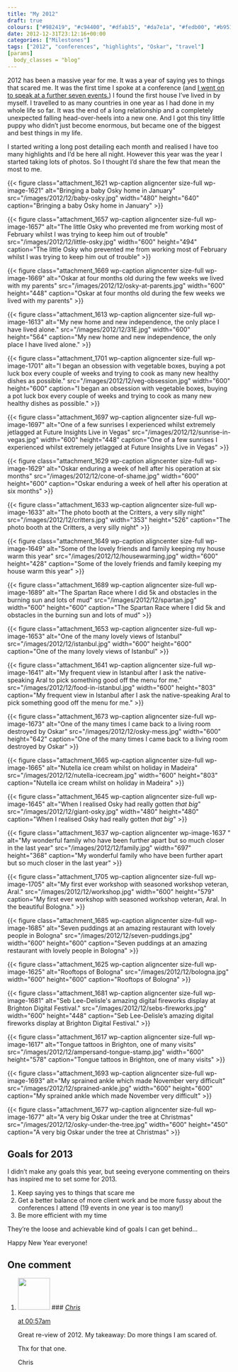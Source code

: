 ```yaml
---
title: "My 2012"
draft: true
colours: ["#982419", "#c94400", "#dfab15", "#da7e1a", "#fedb00", "#b9510e", "#cd1f1f"]
date: 2012-12-31T23:12:16+00:00
categories: ["Milestones"]
tags: ["2012", "conferences", "highlights", "Oskar", "travel"]
[params]
  body_classes = "blog"
---
```


2012 has been a massive year for me. It was a year of saying yes to things that scared me. It was the first time I spoke at a conference (and [I went on to speak at a further seven events.](/conferences/ "Conferences")) I found the first house I’ve lived in by myself. I travelled to as many countries in one year as I had done in my whole life so far. It was the end of a long relationship and a completely unexpected falling head-over-heels into a new one. And I got this tiny little puppy who didn’t just become enormous, but became one of the biggest and best things in my life.

I started writing a long post detailing each month and realised I have too many highlights and I’d be here all night. However this year was the year I started taking lots of photos. So I thought I’d share the few that mean the most to me.

{{< figure class="attachment_1621 wp-caption aligncenter size-full wp-image-1621" alt="Bringing a baby Osky home in January" src="/images/2012/12/baby-osky.jpg" width="480" height="640"  caption="Bringing a baby Osky home in January" >}}

{{< figure class="attachment_1657 wp-caption aligncenter size-full wp-image-1657" alt="The little Osky who prevented me from working most of February whilst I was trying to keep him out of trouble" src="/images/2012/12/little-osky.jpg" width="600" height="494"  caption="The little Osky who prevented me from working most of February whilst I was trying to keep him out of trouble" >}}

{{< figure class="attachment_1669 wp-caption aligncenter size-full wp-image-1669" alt="Oskar at four months old during the few weeks we lived with my parents" src="/images/2012/12/osky-at-parents.jpg" width="600" height="448"  caption="Oskar at four months old during the few weeks we lived with my parents" >}}

{{< figure class="attachment_1613 wp-caption aligncenter size-full wp-image-1613" alt="My new home and new independence, the only place I have lived alone." src="/images/2012/12/31E.jpg" width="600" height="564"  caption="My new home and new independence, the only place I have lived alone." >}}

{{< figure class="attachment_1701 wp-caption aligncenter size-full wp-image-1701" alt="I began an obsession with vegetable boxes, buying a pot luck box every couple of weeks and trying to cook as many new healthy dishes as possible." src="/images/2012/12/veg-obsession.jpg" width="600" height="600"  caption="I began an obsession with vegetable boxes, buying a pot luck box every couple of weeks and trying to cook as many new healthy dishes as possible." >}}

{{< figure class="attachment_1697 wp-caption aligncenter size-full wp-image-1697" alt="One of a few sunrises I experienced whilst extremely jetlagged at Future Insights Live in Vegas" src="/images/2012/12/sunrise-in-vegas.jpg" width="600" height="448"  caption="One of a few sunrises I experienced whilst extremely jetlagged at Future Insights Live in Vegas" >}}

{{< figure class="attachment_1629 wp-caption aligncenter size-full wp-image-1629" alt="Oskar enduring a week of hell after his operation at six months" src="/images/2012/12/cone-of-shame.jpg" width="600" height="600"  caption="Oskar enduring a week of hell after his operation at six months" >}}

{{< figure class="attachment_1633 wp-caption aligncenter size-full wp-image-1633" alt="The photo booth at the Critters, a very silly night" src="/images/2012/12/critters.jpg" width="353" height="526"  caption="The photo booth at the Critters, a very silly night" >}}

{{< figure class="attachment_1649 wp-caption aligncenter size-full wp-image-1649" alt="Some of the lovely friends and family keeping my house warm this year" src="/images/2012/12/housewarming.jpg" width="600" height="428"  caption="Some of the lovely friends and family keeping my house warm this year" >}}

{{< figure class="attachment_1689 wp-caption aligncenter size-full wp-image-1689" alt="The Spartan Race where I did 5k and obstacles in the burning sun and lots of mud" src="/images/2012/12/spartan.jpg" width="600" height="600"  caption="The Spartan Race where I did 5k and obstacles in the burning sun and lots of mud" >}}

{{< figure class="attachment_1653 wp-caption aligncenter size-full wp-image-1653" alt="One of the many lovely views of Istanbul" src="/images/2012/12/istanbul.jpg" width="600" height="600"  caption="One of the many lovely views of Istanbul" >}}

{{< figure class="attachment_1641 wp-caption aligncenter size-full wp-image-1641" alt="My frequent view in Istanbul after I ask the native-speaking Aral to pick something good off the menu for me." src="/images/2012/12/food-in-istanbul.jpg" width="600" height="803"  caption="My frequent view in Istanbul after I ask the native-speaking Aral to pick something good off the menu for me." >}}

{{< figure class="attachment_1673 wp-caption aligncenter size-full wp-image-1673" alt="One of the many times I came back to a living room destroyed by Oskar" src="/images/2012/12/osky-mess.jpg" width="600" height="642"  caption="One of the many times I came back to a living room destroyed by Oskar" >}}

{{< figure class="attachment_1665 wp-caption aligncenter size-full wp-image-1665" alt="Nutella ice cream whilst on holiday in Madeira" src="/images/2012/12/nutella-icecream.jpg" width="600" height="803"  caption="Nutella ice cream whilst on holiday in Madeira" >}}

{{< figure class="attachment_1645 wp-caption aligncenter size-full wp-image-1645" alt="When I realised Osky had really gotten *that big*" src="/images/2012/12/giant-osky.jpg" width="480" height="480"  caption="When I realised Osky had really gotten *that big*" >}}

{{< figure class="attachment_1637 wp-caption aligncenter  wp-image-1637  " alt="My wonderful family who have been further apart but so much closer in the last year" src="/images/2012/12/family.jpg" width="697" height="368"  caption="My wonderful family who have been further apart but so much closer in the last year" >}}

{{< figure class="attachment_1705 wp-caption aligncenter size-full wp-image-1705" alt="My first ever workshop with seasoned workshop veteran, Aral." src="/images/2012/12/workshop.jpg" width="600" height="579"  caption="My first ever workshop with seasoned workshop veteran, Aral. In the beautiful Bologna." >}}

{{< figure class="attachment_1685 wp-caption aligncenter size-full wp-image-1685" alt="Seven puddings at an amazing restaurant with lovely people in Bologna" src="/images/2012/12/seven-puddings.jpg" width="600" height="600"  caption="Seven puddings at an amazing restaurant with lovely people in Bologna" >}}

{{< figure class="attachment_1625 wp-caption aligncenter size-full wp-image-1625" alt="Rooftops of Bologna" src="/images/2012/12/bologna.jpg" width="600" height="600"  caption="Rooftops of Bologna" >}}

{{< figure class="attachment_1681 wp-caption aligncenter size-full wp-image-1681" alt="Seb Lee-Delisle's amazing digital fireworks display at Brighton Digital Festival." src="/images/2012/12/sebs-fireworks.jpg" width="600" height="448"  caption="Seb Lee-Delisle’s amazing digital fireworks display at Brighton Digital Festival." >}}

{{< figure class="attachment_1617 wp-caption aligncenter size-full wp-image-1617" alt="Tongue tattoos in Brighton, one of many visits" src="/images/2012/12/ampersand-tongue-stamp.jpg" width="600" height="578"  caption="Tongue tattoos in Brighton, one of many visits" >}}

{{< figure class="attachment_1693 wp-caption aligncenter size-full wp-image-1693" alt="My sprained ankle which made November very difficult" src="/images/2012/12/sprained-ankle.jpg" width="600" height="600"  caption="My sprained ankle which made November very difficult" >}}

{{< figure class="attachment_1677 wp-caption aligncenter size-full wp-image-1677" alt="A very big Oskar under the tree at Christmas" src="/images/2012/12/osky-under-the-tree.jpg" width="600" height="450"  caption="A very big Oskar under the tree at Christmas" >}}

## Goals for 2013

I didn’t make any goals this year, but seeing everyone commenting on theirs has inspired me to set some for 2013.

1. Keep saying yes to things that scare me
2. Get a better balance of more client work and be more fussy about the conferences I attend (19 events in one year is too many!)
3. Be more efficient with my time

They’re the loose and achievable kind of goals I can get behind…

Happy New Year everyone!

## One comment

<ol class="commentlist">
	<li class="comment even thread-even depth-1" id="li-comment-434">
			<div class="comment-author vcard">
			<img alt='' src='https://secure.gravatar.com/avatar/82a1cdd4314008ec3ebb8be0f1865ab9?s=72&amp;d=mm&amp;r=g' srcset='https://secure.gravatar.com/avatar/82a1cdd4314008ec3ebb8be0f1865ab9?s=144&amp;d=mm&amp;r=g 2x' class='avatar avatar-72 photo' height='72' width='72' />
### <cite class="fn"><a href='http://www.einstern.at' rel='external nofollow' class='url'>Chris</a></cite>
		</div>
		<aside class="comment-meta commentmetadata"><p><a href="#comment-434"><time datetime="2013-01-01T00:57:26+00:00" pubdate class="published">
		 at <span class="hours">00:57am</span></time></a></p>
	</aside>
	<div class="comment-entry">
		<p>Great re-view of 2012. My takeaway: Do more things I am scared of.

Thx for that one.

Chris</p>	</div>
</li>
</ol>
